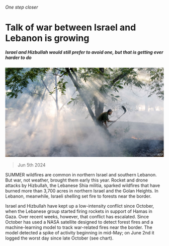 ###### One step closer

# Talk of war between Israel and Lebanon is growing 

##### Israel and Hizbullah would still prefer to avoid one, but that is getting ever harder to do 

![image](images/20240608_MAP502.jpg) 

> Jun 5th 2024 

SUMMER wildfires are common in northern Israel and southern Lebanon. But war, not weather, brought them early this year. Rocket and drone attacks by Hizbullah, the Lebanese Shia militia, sparked wildfires that have burned more than 3,700 acres in northern Israel and the Golan Heights. In Lebanon, meanwhile, Israeli shelling set fire to forests near the border.

Israel and Hizbullah have kept up a low-intensity conflict since October, when the Lebanese group started firing rockets in support of Hamas in Gaza. Over recent weeks, however, that conflict has escalated. Since October  has used a NASA satellite designed to detect forest fires and a machine-learning model to track war-related fires near the border. The model detected a spike of activity beginning in mid-May; on June 2nd it logged the worst day since late October (see chart).

